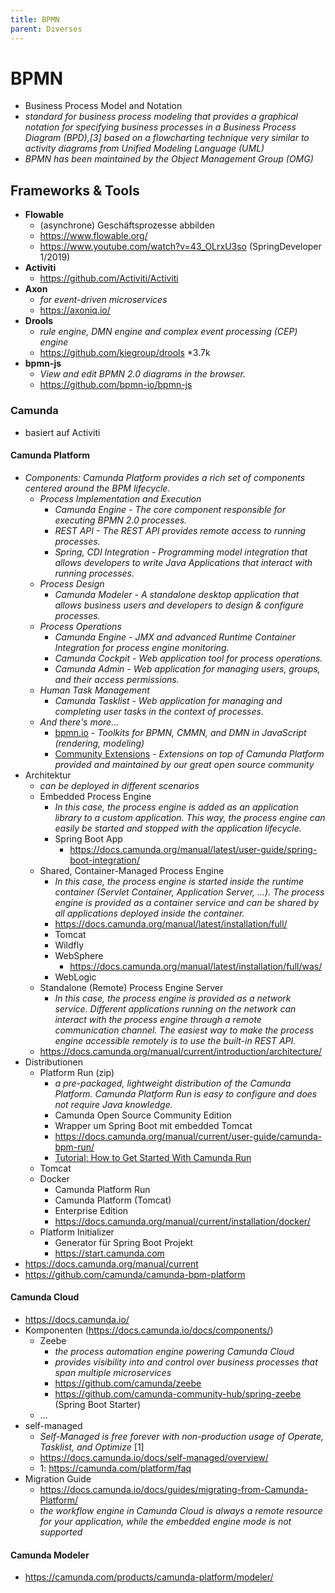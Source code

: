 ```yaml
---
title: BPMN
parent: Diverses
---
```


# BPMN
- Business Process Model and Notation
- *standard for business process modeling that provides a graphical notation for specifying business processes in a Business Process Diagram (BPD),[3] based on a flowcharting technique very similar to activity diagrams from Unified Modeling Language (UML)*
- *BPMN has been maintained by the Object Management Group (OMG)*

## Frameworks & Tools
- **Flowable**
  - (asynchrone) Geschäftsprozesse abbilden
  - <https://www.flowable.org/>
  - <https://www.youtube.com/watch?v=43_OLrxU3so> (SpringDeveloper 1/2019)
- **Activiti**
  - <https://github.com/Activiti/Activiti>
- **Axon**
  - *for event-driven microservices*
  - <https://axoniq.io/>
- **Drools**
  - *rule engine, DMN engine and complex event processing (CEP) engine*
  - <https://github.com/kiegroup/drools> *3.7k
- **bpmn-js**
  - *View and edit BPMN 2.0 diagrams in the browser.*
  - <https://github.com/bpmn-io/bpmn-js>

### Camunda
- basiert auf Activiti

#### Camunda Platform
- *Components: Camunda Platform provides a rich set of components centered around the BPM lifecycle.*
  - *Process Implementation and Execution*
    - *Camunda Engine - The core component responsible for executing BPMN 2.0 processes.*
    - *REST API - The REST API provides remote access to running processes.*
    - *Spring, CDI Integration - Programming model integration that allows developers to write Java Applications that interact with running processes.*
  - *Process Design*
    - *Camunda Modeler - A standalone desktop application that allows business users and developers to design & configure processes.*
  - *Process Operations*
    - *Camunda Engine - JMX and advanced Runtime Container Integration for process engine monitoring.*
    - *Camunda Cockpit - Web application tool for process operations.*
    - *Camunda Admin - Web application for managing users, groups, and their access permissions.*
  - *Human Task Management*
    - *Camunda Tasklist - Web application for managing and completing user tasks in the context of processes.*
  - *And there's more...*
    - [bpmn.io](https://bpmn.io) - *Toolkits for BPMN, CMMN, and DMN in JavaScript (rendering, modeling)*
    - [Community Extensions](https://docs.camunda.org/manual/current/introduction/extensions/) - *Extensions on top of Camunda Platform provided and maintained by our great open source community*
- Architektur
  - *can be deployed in different scenarios*
  - Embedded Process Engine
    - *In this case, the process engine is added as an application library to a custom application. This way, the process engine can easily be started and stopped with the application lifecycle.* 
    - Spring Boot App
      - <https://docs.camunda.org/manual/latest/user-guide/spring-boot-integration/> 
  - Shared, Container-Managed Process Engine
    - *In this case, the process engine is started inside the runtime container (Servlet Container, Application Server, …). The process engine is provided as a container service and can be shared by all applications deployed inside the container.*
    - <https://docs.camunda.org/manual/latest/installation/full/>
    - Tomcat
    - Wildfly
    - WebSphere
      - <https://docs.camunda.org/manual/latest/installation/full/was/> 
    - WebLogic
  - Standalone (Remote) Process Engine Server
    - *In this case, the process engine is provided as a network service. Different applications running on the network can interact with the process engine through a remote communication channel. The easiest way to make the process engine accessible remotely is to use the built-in REST API.* 
  - <https://docs.camunda.org/manual/current/introduction/architecture/> 
- Distributionen
  - Platform Run (zip)
    - *a pre-packaged, lightweight distribution of the Camunda Platform. Camunda Platform Run is easy to configure and does not require Java knowledge.* 
    - Camunda Open Source Community Edition
    - Wrapper um Spring Boot mit embedded Tomcat
    - <https://docs.camunda.org/manual/current/user-guide/camunda-bpm-run/>
    - [Tutorial: How to Get Started With Camunda Run](https://www.youtube.com/watch?v=l-sCUKQZ44s&list=PLJG25HlmvsOUnCziyJBWzcNh7RM5quTmv)
  - Tomcat
  - Docker
    - Camunda Platform Run
    - Camunda Platform (Tomcat)
    - Enterprise Edition 
    - <https://docs.camunda.org/manual/current/installation/docker/> 
  - Platform Initializer
    - Generator für Spring Boot Projekt  
    - <https://start.camunda.com>
- <https://docs.camunda.org/manual/current>
- <https://github.com/camunda/camunda-bpm-platform>

#### Camunda Cloud
- <https://docs.camunda.io/>
- Komponenten (<https://docs.camunda.io/docs/components/>)
  - Zeebe
    - *the process automation engine powering Camunda Cloud*
    - *provides visibility into and control over business processes that span multiple microservices*
    - <https://github.com/camunda/zeebe>
    - <https://github.com/camunda-community-hub/spring-zeebe> (Spring Boot Starter)
  - ...  
- self-managed
  - *Self-Managed is free forever with non-production usage of Operate, Tasklist, and Optimize* [1] 
  - <https://docs.camunda.io/docs/self-managed/overview/>
  - 1: <https://camunda.com/platform/faq>
- Migration Guide
  - <https://docs.camunda.io/docs/guides/migrating-from-Camunda-Platform/>
  - *the workflow engine in Camunda Cloud is always a remote resource for your application, while the embedded engine mode is not supported*

#### Camunda Modeler
- <https://camunda.com/products/camunda-platform/modeler/>